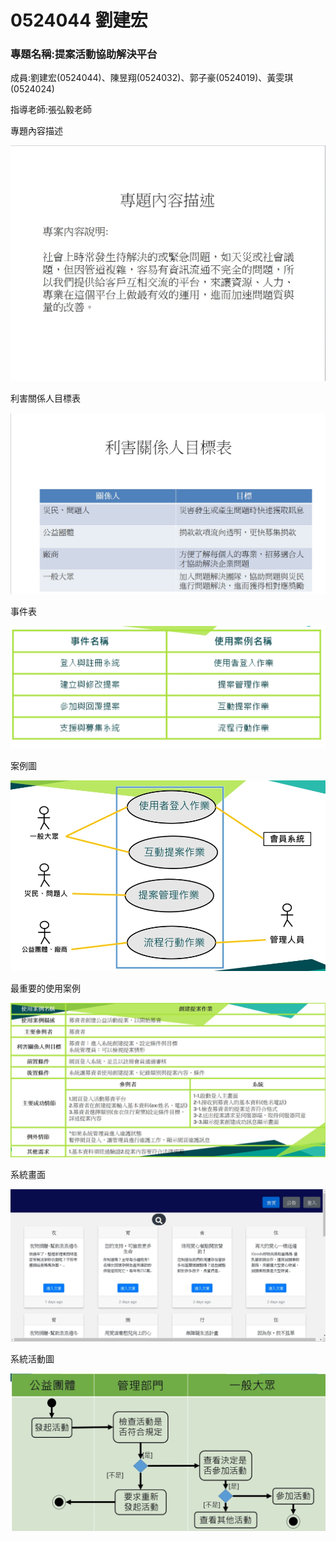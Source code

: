 # 0524044 劉建宏

<p><h3>專題名稱:提案活動協助解決平台</h3><p>
<p>成員:劉建宏(0524044)、陳昱翔(0524032)、郭子豪(0524019)、黃雯琪(0524024)<p>
<p>指導老師:張弘毅老師<p>




<p>專題內容描述

![image](專題內容描述.jpg)

<p>利害關係人目標表

![image](利害關係人目標表.jpg)

<p>事件表

![image](事件表.jpg)

<p>案例圖

![image](案例圖.jpg)

<p>最重要的使用案例

![image](使用案例.jpg)

<p>系統畫面

![image](系統畫面.jpg)

<p>系統活動圖

![image](系統活動圖.jpg)
